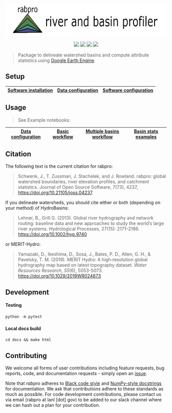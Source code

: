 
<p align="center">
<a href='https:///VeinsOfTheEarth.github.io/rabpro/'><img src="docs/_static/logo_banner.png" height=100/></a>
</p>

<p align="center">  
  <a href=https://github.com/psf/black><img src=https://img.shields.io/badge/code%20style-black-000000.svg></a>
  <a href=https://anaconda.org/conda-forge/rabpro><img src=https://anaconda.org/conda-forge/rabpro/badges/version.svg></a>
  <a href=https://github.com/VeinsOfTheEarth/rabpro/actions/workflows/build.yaml><img src=https://github.com/VeinsOfTheEarth/rabpro/actions/workflows/build.yaml/badge.svg></a>
  <a href=https://doi.org/10.5281/zenodo.6600732><img src=https://zenodo.org/badge/DOI/10.5281/zenodo.6600732.svg></a>
</p>

> Package to delineate watershed basins and compute attribute statistics using [Google Earth Engine](https://developers.google.com/earth-engine/).

## Setup

|[Software installation](https://veinsoftheearth.github.io/rabpro/install/index.html)|[Data configuration](https://veinsoftheearth.github.io/rabpro/configure/index.html#data)|[Software configuration](https://veinsoftheearth.github.io/rabpro/configure/index.html#software)|
|--|--|--|

## Usage

> See Example notebooks:

|[Data configuration](https://veinsoftheearth.github.io/rabpro/examples/notebooks/downloading_data.html)|[Basic workflow](https://veinsoftheearth.github.io/rabpro/examples/notebooks/basic_example.html)|[Multiple basins workflow](https://veinsoftheearth.github.io/rabpro/examples/notebooks/multiple_basins.html)|[Basin stats examples](https://veinsoftheearth.github.io/rabpro/examples/notebooks/basin_stats.html)|
|--|--|--|--|

## Citation

The following text is the current citation for rabpro:

> Schwenk, J., T. Zussman, J. Stachelek, and J. Rowland.  rabpro: global watershed boundaries, river elevation profiles, and catchment statistics.  Journal of Open Source Software, 7(73), 4237, https://doi.org/10.21105/joss.04237.

If you delineate watersheds, you should cite either or both (depending on your method) of HydroBasins:

> Lehner, B., Grill G. (2013). Global river hydrography and network routing: baseline data and new approaches to study the world’s large river systems. Hydrological Processes, 27(15): 2171–2186. <https://doi.org/10.1002/hyp.9740>

or MERIT-Hydro:

> Yamazaki, D., Ikeshima, D., Sosa, J., Bates, P. D., Allen, G. H., & Pavelsky, T. M. (2019). MERIT Hydro: A high‐resolution global hydrography map based on latest topography dataset. *Water Resources Research*, *55*(6), 5053-5073. <https://doi.org/10.1029/2019WR024873>

## Development

#### Testing

```python
python -m pytest
```

#### Local docs build

```shell
cd docs && make html
```

## Contributing

We welcome all forms of user contributions including feature requests, bug reports, code, and documentation requests - simply open an [issue](https://github.com/VeinsOfTheEarth/rabpro/issues).

Note that *rabpro* adheres to [Black code style](https://black.readthedocs.io/en/stable/) and [NumPy-style docstrings](https://numpydoc.readthedocs.io/en/latest/format.html#docstring-standard) for documentation. We ask that contributions adhere to these standards as much as possible. For code development contributions, please contact us via email (rabpro at lanl [dot] gov) to be added to our slack channel where we can hash out a plan for your contribution.
